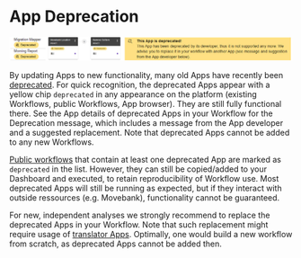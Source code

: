 # App Deprecation

![App_Deprecation_Screenshot](deprec_news2.jpg)

By updating Apps to new functionality, many old Apps have recently been [deprecated](https://docs.moveapps.org/#/app_deprecation). For quick recognition, the deprecated Apps appear with a yellow chip `deprecated` in any appearance on the platform (existing Workflows, public Workflows, App browser). They are still fully functional there. See the App details of deprecated Apps in your Workflow for the Deprecation message, which includes a message from the App developer and a suggested replacement. Note that deprecated Apps cannot be added to any new Workflows.

[Public workflows](https://docs.moveapps.org/#/share_workflow?id=how-to-find-and-add-public-workflows) that contain at least one deprecated App are marked as `deprecated` in the list. However, they can still be copied/added to your Dashboard and executed, to retain reproducibility of Workflow use. Most deprecated Apps will still be running as expected, but if they interact with outside ressources (e.g. Movebank), functionality cannot be guaranteed.

For new, independent analyses we strongly recommend to replace the deprecated Apps in your Workflow. Note that such replacement might require usage of [translator Apps](https://docs.moveapps.org/#/translator). Optimally, one would build a new workflow from scratch, as deprecated Apps cannot be added then.




